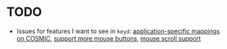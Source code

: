 # TODO

- Issues for features I want to see in `keyd`: [application-specific mappings on COSMIC][keyd-813], [support more mouse buttons][keyd-757], [mouse scroll support][keyd-544]

[keyd-813]: https://github.com/rvaiya/keyd/pull/813
[keyd-757]: https://github.com/rvaiya/keyd/issues/757
[keyd-544]: https://github.com/rvaiya/keyd/issues/544
